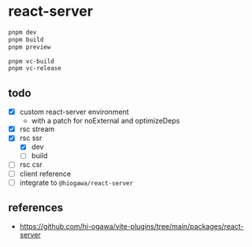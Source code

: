 # react-server

```sh
pnpm dev
pnpm build
pnpm preview

pnpm vc-build
pnpm vc-release
```

## todo

- [x] custom react-server environment
  - with a patch for noExternal and optimizeDeps
- [x] rsc stream
- [x] rsc ssr
  - [x] dev
  - [ ] build
- [ ] rsc csr
- [ ] client reference
- [ ] integrate to `@hiogawa/react-server`

## references

- https://github.com/hi-ogawa/vite-plugins/tree/main/packages/react-server
